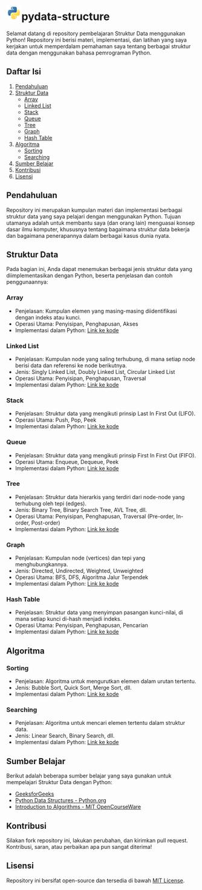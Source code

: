 # <img src="https://raw.githubusercontent.com/devicons/devicon/master/icons/python/python-original.svg" alt="python" width="40" height="40"/>pydata-structure

Selamat datang di repository pembelajaran Struktur Data menggunakan Python! Repository ini berisi materi, implementasi, dan latihan yang saya kerjakan untuk memperdalam pemahaman saya tentang berbagai struktur data dengan menggunakan bahasa pemrograman Python.

## Daftar Isi

1. [Pendahuluan](#pendahuluan)
2. [Struktur Data](#struktur-data)
   - [Array](#array)
   - [Linked List](#linked-list)
   - [Stack](#stack)
   - [Queue](#queue)
   - [Tree](#tree)
   - [Graph](#graph)
   - [Hash Table](#hash-table)
3. [Algoritma](#algoritma)
   - [Sorting](#sorting)
   - [Searching](#searching)
4. [Sumber Belajar](#sumber-belajar)
5. [Kontribusi](#kontribusi)
6. [Lisensi](#lisensi)

## Pendahuluan

Repository ini merupakan kumpulan materi dan implementasi berbagai struktur data yang saya pelajari dengan menggunakan Python. Tujuan utamanya adalah untuk membantu saya (dan orang lain) menguasai konsep dasar ilmu komputer, khususnya tentang bagaimana struktur data bekerja dan bagaimana penerapannya dalam berbagai kasus dunia nyata.

## Struktur Data

Pada bagian ini, Anda dapat menemukan berbagai jenis struktur data yang diimplementasikan dengan Python, beserta penjelasan dan contoh penggunaannya:

### Array
- Penjelasan: Kumpulan elemen yang masing-masing diidentifikasi dengan indeks atau kunci.
- Operasi Utama: Penyisipan, Penghapusan, Akses
- Implementasi dalam Python: [Link ke kode](array.py)

### Linked List
- Penjelasan: Kumpulan node yang saling terhubung, di mana setiap node berisi data dan referensi ke node berikutnya.
- Jenis: Singly Linked List, Doubly Linked List, Circular Linked List
- Operasi Utama: Penyisipan, Penghapusan, Traversal
- Implementasi dalam Python: [Link ke kode](linked_list.py)

### Stack
- Penjelasan: Struktur data yang mengikuti prinsip Last In First Out (LIFO).
- Operasi Utama: Push, Pop, Peek
- Implementasi dalam Python: [Link ke kode](stack.py)

### Queue
- Penjelasan: Struktur data yang mengikuti prinsip First In First Out (FIFO).
- Operasi Utama: Enqueue, Dequeue, Peek
- Implementasi dalam Python: [Link ke kode](queue.py)

### Tree
- Penjelasan: Struktur data hierarkis yang terdiri dari node-node yang terhubung oleh tepi (edges).
- Jenis: Binary Tree, Binary Search Tree, AVL Tree, dll.
- Operasi Utama: Penyisipan, Penghapusan, Traversal (Pre-order, In-order, Post-order)
- Implementasi dalam Python: [Link ke kode](tree.py)

### Graph
- Penjelasan: Kumpulan node (vertices) dan tepi yang menghubungkannya.
- Jenis: Directed, Undirected, Weighted, Unweighted
- Operasi Utama: BFS, DFS, Algoritma Jalur Terpendek
- Implementasi dalam Python: [Link ke kode](graph.py)

### Hash Table
- Penjelasan: Struktur data yang menyimpan pasangan kunci-nilai, di mana setiap kunci di-hash menjadi indeks.
- Operasi Utama: Penyisipan, Penghapusan, Pencarian
- Implementasi dalam Python: [Link ke kode](hash_table.py)

## Algoritma

### Sorting
- Penjelasan: Algoritma untuk mengurutkan elemen dalam urutan tertentu.
- Jenis: Bubble Sort, Quick Sort, Merge Sort, dll.
- Implementasi dalam Python: [Link ke kode](sorting.py)

### Searching
- Penjelasan: Algoritma untuk mencari elemen tertentu dalam struktur data.
- Jenis: Linear Search, Binary Search, dll.
- Implementasi dalam Python: [Link ke kode](searching.py)

## Sumber Belajar

Berikut adalah beberapa sumber belajar yang saya gunakan untuk mempelajari Struktur Data dengan Python:
- [GeeksforGeeks](https://www.geeksforgeeks.org/data-structures/)
- [Python Data Structures - Python.org](https://docs.python.org/3/tutorial/datastructures.html)
- [Introduction to Algorithms - MIT OpenCourseWare](https://ocw.mit.edu/courses/electrical-engineering-and-computer-science/6-006-introduction-to-algorithms-spring-2011/)

## Kontribusi

Silakan fork repository ini, lakukan perubahan, dan kirimkan pull request. Kontribusi, saran, atau perbaikan apa pun sangat diterima!

## Lisensi

Repository ini bersifat open-source dan tersedia di bawah [MIT License](LICENSE).

